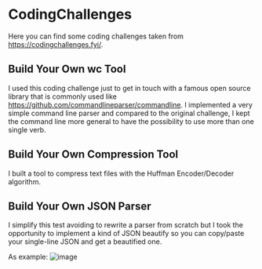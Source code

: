 # CodingChallenges

Here you can find some coding challenges taken from https://codingchallenges.fyi/.

## Build Your Own wc Tool
I used this coding challenge just to get in touch with a famous open source library that is commonly used like https://github.com/commandlineparser/commandline.
I implemented a very simple command line parser and compared to the original challenge, I kept the command line more general to have the possibility to use more than one single verb.

## Build Your Own Compression Tool
I built a tool to compress text files with the Huffman Encoder/Decoder algorithm.

## Build Your Own JSON Parser
I simplify this test avoiding to rewrite a parser from scratch but I took the opportunity to implement a kind of JSON beautify so you can copy/paste your single-line JSON and get a beautified one.

As example:
![image](https://github.com/simone-cappelletti/CodingChallenges/assets/109535021/f9ccf1e6-e7aa-452d-9fea-9a382b7c7071)

